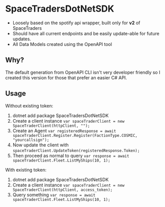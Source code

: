 # SpaceTradersDotNetSDK

- Loosely based on the spotify api wrapper, built only for **v2** of SpaceTraders
- Should have all current endpoints and be easily update-able for future updates.
- All Data Models created using the OpenAPI tool

## Why?
The default generation from OpenAPI CLI isn't very developer friendly so I created this version for those that prefer an easier C# API.

## Usage

Without existing token:
1. dotnet add package SpaceTradersDotNetSDK
2. Create a client instance ```var spaceTraderClient = new SpaceTraderClient(httpClient, "");```
3. Create an Agent ```var registeredResponse = await spaceTraderClient.Register.Register(FactionType.COSMIC, "yourcallsign");```
4. Now update the client with ```spaceTraderClient.UpdateToken(registeredResponse.Token);```
5. Then proceed as normal to query ```var response = await spaceTraderClient.Fleet.ListMyShips(10, 1);```

With existing token:
1. dotnet add package SpaceTradersDotNetSDK
2. Create a client instance ```var spaceTraderClient = new SpaceTraderClient(httpClient, access_token);```
3. Query something ```var response = await spaceTraderClient.Fleet.ListMyShips(10, 1);```
